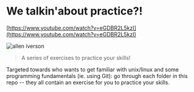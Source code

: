 # We talkin'about practice?!

[https://www.youtube.com/watch?v=eGDBR2L5kzI](https://www.youtube.com/watch?v=eGDBR2L5kzI)

![allen iverson](http://www.totalprosports.com/wp-content/uploads/2016/04/iversonn.jpg)

> A series of exercises to practice your skills!

Targeted towards who wants to get familiar with unix/linux and some programming
fundamentals (ie. using Git): go through each folder in this repo
-- they all contain an exercise for you to practice your skills.
